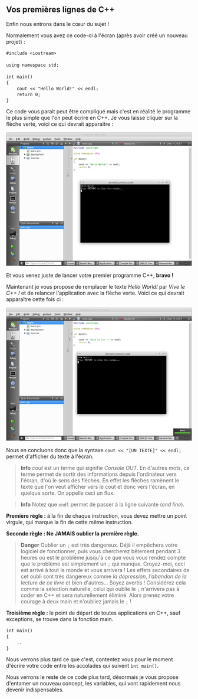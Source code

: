 ## Vos premières lignes de C++

Enfin nous entrons dans le cœur du sujet !

Normalement vous avez ce code-ci à l'écran (après avoir créé un nouveau projet)
:

    #include <iostream>
    
    using namespace std;
    
    int main()
    {
        cout << "Hello World!" << endl;
        return 0;
    }

Ce code vous parait peut être compliqué mais c'est en réalité le programme le
plus simple que l'on peut écrire en C++. Je vous laisse cliquer sur la flèche
verte, voici ce qui devrait apparaitre :

![](2_3_helloworld.png)

Et vous venez juste de lancer votre premier programme C++, **bravo !**

Maintenant je vous propose de remplacer le texte *Hello World!* par *Vive le
C++ !* et de relancer l'application avec la flèche verte. Voici ce qui devrait
apparaître cette fois ci :

![](2_3_helloworld-2.png)

Nous en concluons donc que la syntaxe ```cout << "[UN TEXTE]" << endl;``` permet
d'afficher du texte à l'écran.

> **Info** *cout* est un terme qui signifie *Console OUT*. En d'autres mots, ce terme permet de sortir des informations depuis l'ordinateur vers l'écran, d'où le sens des flèches. En effet les flèches ramènent le texte que l'on veut afficher vers le cout et donc vers l'écran, en quelque sorte. On appelle ceci un flux.


> **Info** Notez que ```endl``` permet de passer à la ligne suivante (*end line*).

**Première règle :** à la fin de chaque instruction, vous devez mettre un point
virgule, qui marque la fin de cette même instruction.

**Seconde règle : Ne JAMAIS oublier la première règle.**

> **Danger** Oublier un ```;``` est très dangereux. Déjà il empêchera votre logiciel de fonctionner, puis vous chercherez bêtement pendant 3 heures où est le problème jusqu'à ce que vous vous rendez compte que le problème est simplement un ```;``` qui manque. Croyez-moi, ceci est arrivé à tout le monde et vous arrivera ! Les effets secondaires de cet oubli sont très dangereux comme *la dépression*, *l'abandon de la lecture de ce livre* et bien d'autres... Soyez avertis ! Considérez cela comme la sélection naturelle, celui qui oublie le ```;``` n'arrivera pas à coder en C++ et sera naturellement éliminé. Alors prenez votre courage à deux main et n'oubliez jamais le ```;``` !

**Troisième règle :** le point de départ de toutes applications en C++, sauf
exceptions, se trouve dans la fonction main.

    int main()
    {
        ..
    }
    
Nous verrons plus tard ce que c'est, contentez vous pour le moment
d'écrire votre code entre les accolades qui suivent ```ìnt main()```.

Nous verrons le reste de ce code plus tard, désormais je vous propose
d'entamer un nouveau concept, les variables, qui vont rapidement nous devenir
indispensables.